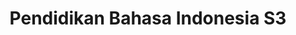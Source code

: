 ---
title: "Pendidikan Bahasa Indonesia S3"
menu:
  - id: "profil"
    label: "Tentang Prodi"
  - id: "kurikulum"
    label: "Kurikulum"
    external: "https://kurikulum.upi.edu/struktur/prodi/P067"
  - id: "akreditasi"
    label: "Akreditasi"
  - id: "fasilitas"
    label: "Fasilitas"
  - id: "dosen"
    label: "Dosen"
  - id: "pembelajaran"
    label: "Sistem Pembelajaran"
  - id: "pmb"
    label: "PMB / Pendaftaran"
    external: "https://pmb.upi.edu/"
sections:
  profil:
    title: Tentang Pendidikan Bahasa Indonesia S3
    content: |
      <section class="bg-white dark:bg-gray-900 pt-10 md:pt-10 pb-12 md:pb-24 px-0">
        <div class="max-w-6xl mx-auto px-4">

                  <h2 class="text-xl font-semibold text-purple-800 dark:text-purple-300 mb-2">Sejarah & Akreditasi</h2><br>

          <!-- Timeline -->
          <div class="relative border-l-2 border-purple-300 dark:border-purple-600 pl-14 space-y-10 mb-6">

            <div class="relative">
              <div class="absolute w-4 h-4 bg-purple-600 rounded-full -left-6 top-1.5"></div>
              <h3 class="text-base font-semibold text-purple-800 dark:text-purple-300">1968 – Embrio Pascasarjana</h3>
              <p class="text-gray-700 dark:text-gray-300 mt-1">Program Studi Pendidikan Bahasa Indonesia mulai berkembang di bawah LPPD IKIP Bandung sebagai embrio pendidikan pascasarjana di Indonesia.</p>
            </div>

            <div class="relative">
              <div class="absolute w-4 h-4 bg-purple-600 rounded-full -left-6 top-1.5"></div>
              <h3 class="text-base font-semibold text-purple-800 dark:text-purple-300">1981/1982 – Mahasiswa S3 Pertama</h3>
              <p class="text-gray-700 dark:text-gray-300 mt-1">Program Doktor (S3) mulai menerima mahasiswa pada tahun akademik 1981/1982.</p>
            </div>

            <div class="relative">
              <div class="absolute w-4 h-4 bg-purple-600 rounded-full -left-6 top-1.5"></div>
              <h3 class="text-base font-semibold text-purple-800 dark:text-purple-300">1993 – Izin Resmi S2 dan S3</h3>
              <p class="text-gray-700 dark:text-gray-300 mt-1">Program Studi secara resmi memperoleh izin sebagai Prodi S2 dan S3 melalui SK Dirjen Dikti No. 588/Dikti/Kep/1993 tertanggal 21 Oktober 1993.</p>
            </div>

            <div class="relative">
              <div class="absolute w-4 h-4 bg-purple-600 rounded-full -left-6 top-1.5"></div>
              <h3 class="text-base font-semibold text-purple-800 dark:text-purple-300">2020 – Akreditasi Program Doktor</h3>
              <p class="text-gray-700 dark:text-gray-300 mt-1">Peringkat akreditasi A berdasarkan SK BAN-PT No. 6720/SK/BAN-PT/Akred/D/X/2020.</p>
            </div>

            <div class="relative">
              <div class="absolute w-4 h-4 bg-purple-600 rounded-full -left-6 top-1.5"></div>
              <h3 class="text-base font-semibold text-purple-800 dark:text-purple-300">2022 – Akreditasi Program Magister</h3>
              <p class="text-gray-700 dark:text-gray-300 mt-1">Peringkat akreditasi UNGGUL berdasarkan SK BAN-PT No. 6586/SK/BAN-PT/Ak.Ppj/M/IX/2022.</p>
            </div>

          </div>
          
  
          <p class="text-gray-700 dark:text-gray-300 mb-8">Kajian utama Program Studi ini mencakup perkembangan mutakhir pendidikan bahasa dan sastra Indonesia, pengembangan model pembelajaran bahasa, sastra, dan BIPA, serta kajian bahasa, sastra, dan tradisi lisan.</p>

          <h2 class="text-xl font-semibold text-purple-800 dark:text-purple-300 mb-2">Visi</h2>
          <p class="text-gray-700 dark:text-gray-300 mb-6">
            Menjadi pusat kepeloporan dan keunggulan dalam pendidikan bahasa dan sastra Indonesia yang terekognisi nasional dan internasional untuk pengembangan model transdisipliner pendidikan bahasa dan sastra Indonesia, lingustik terapan, komunikasi pedagogis, sastra didaktis, dan revitalisas tradisi lisan.
          </p>
          <h2 class="text-xl font-semibold text-purple-800 dark:text-purple-300 mb-2">Misi</h2>
          <ol class="list-decimal pl-6 text-gray-700 dark:text-gray-300 mb-6 space-y-2">
            <li>Menyelenggarakan pendidikan dengan model transdisipliner dalam bidang Pendidikan bahasa dan sastra Indonesia, linguistik terapan, komunikasi pedagogis, sastra didaktik, dan revitalisasi sastra lisan.</li>
            <li>Menyelenggarakan penelitian dan pengembangan keilmuan dengan model transdisipliner dalam bidang pendidikan bahasa dan sastra Indonesia, linguistik terapan, komunikasi pedagogis, sastra didaktik, dan revitalisasi sastra lisan.</li>
            <li>Menyebarluaskan ilmu pengetahuan dan teknologi dalam bidang disiplin dan permasalahan pendidikan/pengajaran bahasa dan sastra melalui pengabdian kepada masyarakat.</li>
          </ol>
          <h2 class="text-xl font-semibold text-purple-800 dark:text-purple-300 mb-2">Tujuan</h2>
          <ol class="list-decimal pl-6 text-gray-700 dark:text-gray-300 mb-6 space-y-2">
            <li>Menghasilkan (calon) pendidik (guru/dosen), peneliti, dan instruktur bidang Pendidikan Bahasa dan Sastra Indonesia yang menguasai ilmu bahasa dan sastra secara komprehensif dan mengembangkannya dalam pembelajaran/pelatihan dan riset yang bermanfaat bagi masyarakat.</li>
            <li>Mengembangkan dan menyebarluaskan temuan dan karya penelitian yang kreatif, orisinal, dan tervalidasi dalam bidang Pendidikan Bahasa dan Sastra Indonesia.</li>
            <li>Mengembangkan dan menyebarluaskan ilmu pengetahuan dan layanan ahli di bidang pendidikan bahasa dan sastra Indonesia.</li>
          </ol>


                    <h2 class="text-xl font-semibold text-purple-800 dark:text-purple-300 mb-2">Sasaran</h2>
          <ol class="list-decimal pl-6 text-gray-700 dark:text-gray-300 mb-6 space-y-2">
            <li>Menghasilkan ahli pendidikan bahasa dan sastra Indonesia yang beriman, bertakwa kepada Tuhan Yang Maha Esa, berkompetensi tinggi dan berwawasan luas. Lulusan harus mampu menyebarluaskan ilmu pengetahuan dan teknologi di bidang pendidikan bahasa dan sastra dengan segala aspeknya serta menampilkan diri sebagai pribadi yang memiliki integritas dan kepekaan yang tinggi, santun, jujur, memegang teguh etika ilmiah, terbuka, tanggap terhadap perkembangan masyarakat dan ilmu pengetahuan, serta terus mengembangkan diri sebagai ilmuwan.</li>
            <li>Menghasilkan tenaga pendidik profesional yang mampu menerapkan dan menemukan pandangan-pandangan filosofis untuk pendidikan bahasa dan sastra Indonesia, serta menghasilkan karya-karya penelitian ilmiah yang inovatif, kreatif, dan bermutu tinggi.</li>
            <li>Menghasilkan konsultan pendidikan bahasa dan sastra Indonesia yang mumpuni untuk merancang dan mengejawantahkan kebijakan serta solusi berbagai permasalahan dalam bidang pendidikan bahasa dan sastra Indonesia.</li>
          </ol>
        </div>
      </section>

  akreditasi:
    title: "Akreditasi Pendidikan Bahasa Indonesia S3"
    content: |
      <section class="bg-white dark:bg-gray-900 pt-10 md:pt-10 pb-12 md:pb-24 px-4">
        <div class="max-w-6xl mx-auto">

          <!-- Toggle S3 BAN-PT -->
          <details class="mb-6 border border-gray-300 dark:border-gray-700 rounded-lg overflow-hidden">
            <summary class="cursor-pointer px-4 py-3 bg-gray-100 dark:bg-gray-800 text-gray-800 dark:text-white font-medium hover:bg-gray-200 dark:hover:bg-gray-700">
              Akreditasi Doktor (S3) – BAN-PT
            </summary>
            <div class="px-4 py-4 text-gray-700 dark:text-gray-300">
              <p class="mb-4">
                Berdasarkan Keputusan BAN-PT No. <strong>6720/SK/BAN-PT/Akred/D/X/2020</strong>,
                Program Studi Pendidikan Bahasa Indonesia pada jenjang <strong>Doktor</strong> Universitas Pendidikan Indonesia mendapatkan peringkat <strong>Akreditasi A</strong>.
                Sertifikat ini berlaku sejak <strong>27 Oktober 2020</strong> hingga <strong>27 Oktober 2025</strong>.
              </p>
              <img src="/images/akreditasi/indonesia-s3/banpt-s3.webp" alt="Sertifikat Akreditasi BAN-PT S3" class="w-full rounded-lg">
            </div>
          </details>

          <!-- Toggle ACQUIN S3 (Updated) -->
          <details class="border border-gray-300 dark:border-gray-700 rounded-lg overflow-hidden">
            <summary class="cursor-pointer px-4 py-3 bg-gray-100 dark:bg-gray-800 text-gray-800 dark:text-white font-medium hover:bg-gray-200 dark:hover:bg-gray-700">
              Akreditasi Internasional (S3) – ACQUIN
            </summary>
            <div class="px-4 py-4 text-gray-700 dark:text-gray-300">
              <p class="mb-4">
                Program Studi Pendidikan Bahasa Indonesia (Doktor) telah memperoleh akreditasi internasional dari <strong>ACQUIN</strong> (Accreditation, Certification and Quality Assurance Institute),
                yang merupakan anggota <em>European Quality Assurance Register for Higher Education (EQAR)</em> sejak 2009.
                Akreditasi ini berlaku hingga tanggal <strong>30 September 2030</strong> dan diberikan secara resmi di Bayreuth pada <strong>10 Maret 2025</strong>.
              </p>
              <img src="/images/akreditasi/indonesia-s3/acquin-2030.webp" alt="Sertifikat ACQUIN DPILE 2030" class="w-full rounded-lg">
            </div>
          </details>

        </div>
      </section>

  dosen:
    title: "Pendidikan Bahasa Indonesia S3"
    content: |
      <section class="bg-white dark:bg-gray-900 pt-10 md:pt-10 pb-12 md:pb-24 px-4">
        <div class="max-w-6xl mx-auto text-center">
          <div id="dosen-gallery" class="grid grid-cols-2 sm:grid-cols-4 gap-4">

            <a href="/images/dosen/indonesia-dik-s3/yeti.webp" data-pswp-width="800" data-pswp-height="1067"
              class="bg-white dark:bg-gray-800 rounded-lg shadow hover:shadow-2xl transition-shadow duration-300 ease-in-out text-center pb-2 px-1 block">
              <img src="/images/dosen/indonesia-dik-s3/yeti.webp" alt="Yeti" class="w-full aspect-[3/4] object-cover object-top rounded-t-lg mb-2">
              <h3 class="text-base font-semibold text-gray-900 dark:text-white mb-1">Prof. Dr. Yeti Mulyati, M.Pd.</h3>
              <p class="text-[#422367] dark:text-purple-300">Guru Besar</p>
            </a>

            <a href="/images/dosen/indonesia-dik-s3/vismaia.webp" data-pswp-width="800" data-pswp-height="1067"
              class="bg-white dark:bg-gray-800 rounded-lg shadow hover:shadow-2xl transition-shadow duration-300 ease-in-out text-center pb-2 px-1 block">
              <img src="/images/dosen/indonesia-dik-s3/vismaia.webp" alt="Vismaia" class="w-full aspect-[3/4] object-cover object-top rounded-t-lg mb-2">
              <h3 class="text-base font-semibold text-gray-900 dark:text-white mb-1">Prof. Dr. Vismaia S. Damaianti, M.Pd.</h3>
              <p class="text-[#422367] dark:text-purple-300">Guru Besar</p>
            </a>

            <a href="/images/dosen/indonesia-dik-s3/dadang.webp" data-pswp-width="800" data-pswp-height="1067"
              class="bg-white dark:bg-gray-800 rounded-lg shadow hover:shadow-2xl transition-shadow duration-300 ease-in-out text-center pb-2 px-1 block">
              <img src="/images/dosen/indonesia-dik-s3/dadang.webp" alt="Dadang" class="w-full aspect-[3/4] object-cover object-top rounded-t-lg mb-2">
              <h3 class="text-base font-semibold text-gray-900 dark:text-white mb-1">Prof. Dr. Dadang S. Anshori, M.Pd.</h3>
              <p class="text-[#422367] dark:text-purple-300">Guru Besar</p>
            </a>

            <a href="/images/dosen/indonesia-dik-s3/sumiyadi.webp" data-pswp-width="800" data-pswp-height="1067"
              class="bg-white dark:bg-gray-800 rounded-lg shadow hover:shadow-2xl transition-shadow duration-300 ease-in-out text-center pb-2 px-1 block">
              <img src="/images/dosen/indonesia-dik-s3/sumiyadi.webp" alt="Sumiyadi" class="w-full aspect-[3/4] object-cover object-top rounded-t-lg mb-2">
              <h3 class="text-base font-semibold text-gray-900 dark:text-white mb-1">Prof. Dr. Sumiyadi, M.Hum.</h3>
              <p class="text-[#422367] dark:text-purple-300">Guru Besar</p>
            </a>

            <a href="/images/dosen/indonesia-dik-s3/dadang-sunendar.webp" data-pswp-width="800" data-pswp-height="1067"
              class="bg-white dark:bg-gray-800 rounded-lg shadow hover:shadow-2xl transition-shadow duration-300 ease-in-out text-center pb-2 px-1 block">
              <img src="/images/dosen/indonesia-dik-s3/dadang-sunendar.webp" alt="Dadang" class="w-full aspect-[3/4] object-cover object-top rounded-t-lg mb-2">
              <h3 class="text-base font-semibold text-gray-900 dark:text-white mb-1">Prof. Dr. Dadang Sunendar, M.Hum.</h3>
              <p class="text-[#422367] dark:text-purple-300">Guru Besar</p>
            </a>

            <a href="/images/dosen/indonesia-dik-s3/andoyo.webp" data-pswp-width="800" data-pswp-height="1067"
              class="bg-white dark:bg-gray-800 rounded-lg shadow hover:shadow-2xl transition-shadow duration-300 ease-in-out text-center pb-2 px-1 block">
              <img src="/images/dosen/indonesia-dik-s3/andoyo.webp" alt="Andoyo" class="w-full aspect-[3/4] object-cover object-top rounded-t-lg mb-2">
              <h3 class="text-base font-semibold text-gray-900 dark:text-white mb-1">Dr. Andoyo Sastromiharjo, M.Pd.</h3>
              <p class="text-[#422367] dark:text-purple-300">Lektor Kepala</p>
            </a>

          </div>
        </div>
      </section>


  fasilitas:
    title: "Fasilitas"
    content: |
      <!-- Section Fasilitas -->
      <section class="bg-white dark:bg-gray-900 py-10 md:py-10 pb-12 md:pb-24 px-4">
        <div class="max-w-6xl mx-auto">

          <!-- Fasilitas FPBS -->
          <details open class="mb-6 border border-gray-300 dark:border-gray-700 rounded-lg overflow-hidden">
            <summary class="bg-gray-100 dark:bg-gray-800 px-4 py-3 cursor-pointer font-semibold text-gray-800 dark:text-white">
              Fasilitas di FPBS UPI
            </summary>
            <div class="px-4 py-4 text-gray-800 dark:text-gray-300">
              <p class="mb-4">
                Daftar lengkap fasilitas khusus di lingkungan Fakultas Pendidikan Bahasa dan Sastra (FPBS) UPI tersedia melalui tautan berikut.
              </p>
              <a href="/profil/fasilitas/index.html" class="inline-block bg-purple-700 hover:bg-purple-800 text-white px-5 py-2 rounded-lg transition" target="_blank">
                Lihat Fasilitas FPBS
              </a>
            </div>
          </details>

          <!-- Fasilitas UPI -->
          <details class="border border-gray-300 dark:border-gray-700 rounded-lg overflow-hidden">
            <summary class="bg-gray-100 dark:bg-gray-800 px-4 py-3 cursor-pointer font-semibold text-gray-800 dark:text-white">
              Fasilitas Umum di UPI
            </summary>
            <div class="px-4 py-4 text-gray-800 dark:text-gray-300">
              <p class="mb-4">
                Selain di fakultas, UPI juga menyediakan berbagai fasilitas penunjang umum untuk sivitas akademika secara keseluruhan.
              </p>
              <a href="https://www.upi.edu/pendidikan/fasilitas" class="inline-block bg-purple-700 hover:bg-purple-800 text-white px-5 py-2 rounded-lg transition" target="_blank">
                Lihat Fasilitas UPI
              </a>
            </div>
          </details>
        </div>
      </section>

  pembelajaran:
    title: "Sistem Pembelajaran"
    content: |
      <section class="bg-white dark:bg-gray-900 pt-10 md:pt-10 pb-12 md:pb-24 px-4">
        <div class="max-w-6xl mx-auto">

          <!-- Toggle Sistem Penilaian -->
          <details class="mb-6 border border-gray-300 dark:border-gray-700 rounded-lg overflow-hidden">
            <summary class="cursor-pointer px-4 py-3 bg-gray-100 dark:bg-gray-800 text-gray-800 dark:text-white font-medium hover:bg-gray-200 dark:hover:bg-gray-700">
              Sistem Penilaian
            </summary>
            <div class="px-4 py-4 text-gray-700 dark:text-gray-300 space-y-4">

              <p>Sistem penilaian perkuliahan di UPI mengacu pada Pedoman Pelaksanaan Pendidikan UPI. Penilaian program magister dan doktor dirancang untuk mengevaluasi pencapaian mahasiswa selama satu semester. Enam aspek penilaian meliputi prinsip, teknik dan instrumen, mekanisme dan prosedur, pelaksanaan, pelaporan, dan kelulusan mahasiswa. Prinsip-prinsip penilaian terdiri atas integrasi dari prinsip pendidikan, autentik, objektif, akuntabel, dan transparan. Teknik penilaian terdiri dari observasi, partisipasi, prestasi, tes tertulis, tes lisan, dan survei.</p>

              <p>Sistem penilaian meliputi proses pembelajaran dan hasil pembelajaran siswa. Sistem ini menerapkan penilaian formatif untuk perbaikan proses pembelajaran dan penilaian sumatif untuk mengevaluasi pencapaian terhadap tujuan pembelajaran (LO). Penilaian formatif dilakukan selama kursus dengan umpan balik terhadap karya siswa. Penilaian sumatif dilakukan dalam bentuk UTS dan UAS.</p>

              <p>Pemilihan bentuk penilaian disesuaikan dengan model pembelajaran. Dengan model berbasis proyek, penilaian sebagai pembelajaran menjadi utama. Siswa menilai Kemampuan Kognitif, Sikap, Keterampilan Umum, dan Keterampilan Khusus melalui proyek, tugas partisipatif, dan kompetensi kognitif. Penilaian melibatkan siswa sebagai penilai diri dan sejawat.</p>

              <p>Kompetensi kognitif, sikap, keterampilan umum, dan khusus direncanakan sejak awal dengan alokasi persentase pada RPS melalui sistem SPOT. Penilaian kognitif dilakukan melalui makalah dan presentasi proyek, sementara aspek sikap melalui partisipasi kelompok dan indikator seperti kepemimpinan dan kolaborasi.</p>

              <p>Jika siswa absen saat ujian karena sakit, mereka harus menyerahkan laporan medis agar bisa ujian ulang. Jika absen lebih dari tiga kali, tidak boleh ikut ujian dan harus mengulang. Remedial hanya berlaku untuk mata kuliah konten. Penilaian dikelola melalui sistem SInNDo. Dosen wajib memberikan akses transparan terhadap nilai mentah siswa.</p>

              <ol class="list-decimal pl-5 space-y-2">
                <li>Penilaian sikap: observasi. Pengetahuan, keterampilan umum dan khusus: berbagai teknik yang digabung. Hasil akhir berupa integrasi teknik dan instrumen.</li>
                <li>Mekanisme: menyepakati teknik, indikator, bobot; melaksanakan dan mendokumentasikan proses penilaian.</li>
                <li>Prosedur: dari perencanaan, pemberian tugas, observasi, hingga pengembalian hasil dan pemberian nilai akhir.</li>
                <li>Skala nilai: A hingga E. IPS digunakan untuk hasil per semester, IPK untuk kelulusan program.</li>
                <li>Nilai kelulusan minimum Magister: B- (2,70). Nilai untuk mata kuliah penting: B (3,0). Predikat kelulusan: Memuaskan (3,00–3,50), Sangat Memuaskan (3,51–3,75), Cum Laude (3,76–4,00).</li>
              </ol>
                          <img src="/images/akreditasi/indonesia-s3/tabel-penilaian.webp" alt="Tabel Penilaian" class="rounded-lg mt-6">
          </div>
          </details>
          <!-- Toggle Proses Perkuliahan -->
          <details class="border border-gray-300 dark:border-gray-700 rounded-lg overflow-hidden">
            <summary class="cursor-pointer px-4 py-3 bg-gray-100 dark:bg-gray-800 text-gray-800 dark:text-white font-medium hover:bg-gray-200 dark:hover:bg-gray-700">
              Proses Perkuliahan
            </summary>
            <div class="px-4 py-4 text-gray-700 dark:text-gray-300 space-y-4">

              <p>Proses pembelajaran pada program magister Pendidikan Bahasa Indonesia dilaksanakan secara moderat dalam suasana yang komunikatif, nyaman, mandiri, dan berdisiplin tinggi. Dosen dan mahasiswa adalah mitra yang solid dalam kegiatan studi. Namun, mahasiswa tetap memegang etika akademik dan budaya bangsa Indonesia untuk mendukung proses studi yang inovatif dan akurat.</p>

              <p>Agar pembelajaran berjalan baik, mahasiswa harus tercantum dalam daftar peserta mata kuliah. Ini dilakukan melalui kontrak mata kuliah. Jika ada kesalahan, mahasiswa dapat melakukan perubahan jumlah sks melalui PRS.</p>

              <p>Dalam pelaksanaan, mahasiswa dan dosen wajib mengisi Berita Acara Perkuliahan (BAP). Mahasiswa dengan kehadiran kurang dari 80% tidak boleh mengikuti ujian. Jika jadwal berubah, dosen harus berkoordinasi dengan prodi untuk penjadwalan ulang.</p>

              <p>Setiap mata kuliah diampu oleh satu dosen atau tim pengampu maksimal dua dosen. Penentuan oleh program studi sesuai karakteristik mata kuliah.</p>

              <p>Bentuk perkuliahan di UPI mencakup:</p>
              <ol class="list-decimal pl-5 space-y-2">
                <li>Kuliah, responsi, dan/atau tutorial;</li>
                <li>Seminar atau bentuk lain yang sejenis;</li>
                <li>Praktikum, praktik studio, praktik bengkel, praktik lapangan, penelitian, pengabdian masyarakat, dsb;</li>
                <li>Pembelajaran lain sesuai kebutuhan capaian, seperti sistem blok, modul, dual mode, <em>hybrid learning</em>, pembelajaran TIK, dsb.</li>
              </ol>

              <p>Perkuliahan bisa dilakukan di perguruan tinggi mitra, dalam/luar negeri. Mahasiswa harus tetap aktif dan mengontrak mata kuliah di UPI. Kredit dari mitra diakui.</p>

              <p>Setiap semester wajib ada minimal 16 pertemuan, terdiri dari: 14 tatap muka, 1 UTS, 1 UAS. Jika belum 14 pertemuan, dosen wajib melengkapi sebelum ujian.</p>

              <p>Ketentuan dari Sekolah Pascasarjana UPI meliputi:</p>
              <ol class="list-decimal pl-5 space-y-2">
                <li>Beban studi per semester: 12–15 sks.</li>
                <li>Kegiatan perkuliahan: kelas, lab, lapangan, studi mandiri, survei, seminar, lokakarya.</li>
                <li>Diselenggarakan penuh di SPs atau kerja sama PT dalam/luar negeri melalui <em>sandwich</em> atau <em>double degree</em>.</li>
                <li>Mahasiswa mengontrak mata kuliah prodi tiap semester. MKK Keahlian Khusus bisa ambil dari prodi lain atas rekomendasi PA dan persetujuan Ketua Prodi.</li>
                <li>Ketentuan pengambilan beban studi ditetapkan oleh Direktur SPs.</li>
              </ol>

            </div>
          </details>

        </div>
      </section>

    
---